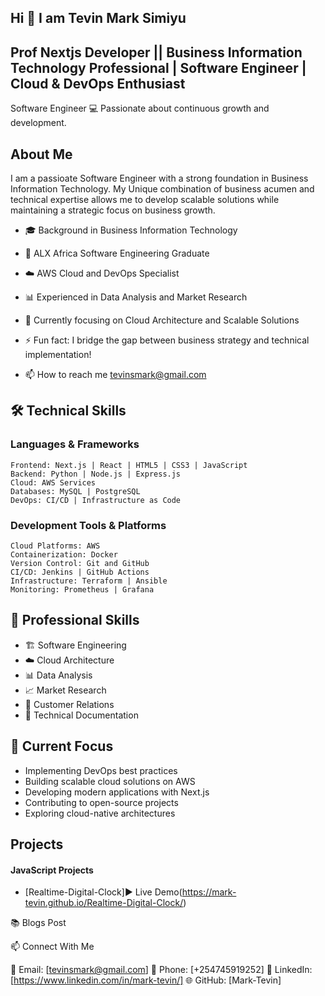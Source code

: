 ## Hi 👋 I am Tevin Mark Simiyu

## Prof Nextjs Developer || Business Information Technology Professional | Software Engineer | Cloud & DevOps Enthusiast

Software Engineer 💻 Passionate about continuous growth and development.

## About Me
I am a passioate Software Engineer with a strong foundation in Business Information Technology. My Unique combination of business acumen and technical expertise allows me to develop scalable solutions while maintaining a strategic focus on business growth.

* 🎓 Background in Business Information Technology
* 🚀 ALX Africa Software Engineering Graduate
* ☁️ AWS Cloud and DevOps Specialist
* 📊 Experienced in Data Analysis and Market Research
* 🌱 Currently focusing on Cloud Architecture and Scalable Solutions
* ⚡ Fun fact: I bridge the gap between business strategy and technical implementation!

* 📫 How to reach me tevinsmark@gmail.com

## 🛠️ Technical Skills

### Languages & Frameworks
```
Frontend: Next.js | React | HTML5 | CSS3 | JavaScript
Backend: Python | Node.js | Express.js
Cloud: AWS Services
Databases: MySQL | PostgreSQL
DevOps: CI/CD | Infrastructure as Code
```

### Development Tools & Platforms
```
Cloud Platforms: AWS
Containerization: Docker
Version Control: Git and GitHub
CI/CD: Jenkins | GitHub Actions
Infrastructure: Terraform | Ansible
Monitoring: Prometheus | Grafana
```

## 💼 Professional Skills
* 🏗️ Software Engineering
* ☁️ Cloud Architecture
* 📊 Data Analysis
* 📈 Market Research
* 🤝 Customer Relations
* 📝 Technical Documentation

## 🎯 Current Focus
* Implementing DevOps best practices
* Building scalable cloud solutions on AWS
* Developing modern applications with Next.js
* Contributing to open-source projects
* Exploring cloud-native architectures


## Projects
#### JavaScript Projects
* [Realtime-Digital-Clock]▶️ Live Demo(https://mark-tevin.github.io/Realtime-Digital-Clock/)

📚 Blogs Post


📫 Connect With Me

📧 Email: [tevinsmark@gmail.com]
📱 Phone: [+254745919252]
💼 LinkedIn: [https://www.linkedin.com/in/mark-tevin/]
🌐 GitHub: [Mark-Tevin]
